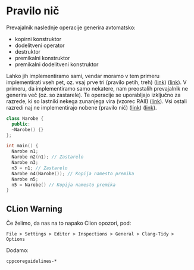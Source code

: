 # Pravilo nič

Prevajalnik naslednje operacije generira avtomatsko:
* kopirni konstruktor
* dodelitveni operator
* destruktor
* premikalni konstruktor
* premikalni dodelitveni konstruktor

Lahko jih implementiramo sami, vendar moramo v tem primeru implementirati vseh pet, oz. vsaj prve tri (pravilo petih, treh) ([link](https://en.cppreference.com/w/cpp/language/rule_of_three)) ([link](https://github.com/isocpp/CppCoreGuidelines/blob/master/CppCoreGuidelines.md#c21-if-you-define-or-delete-any-default-operation-define-or-delete-them-all)).
V primeru, da implementiramo samo nekatere, nam preostalih prevajalnik ne generira več (oz. so zastarele).
Te operacije se uporabljajo izključno za razrede, ki so lastniki nekega zunanjega vira (vzorec RAII) ([link](https://en.cppreference.com/w/cpp/language/raii)).
Vsi ostali razredi naj ne implementirajo nobene (pravilo nič) ([link](https://en.cppreference.com/w/cpp/language/rule_of_three#rule_of_zero)) ([link](https://github.com/isocpp/CppCoreGuidelines/blob/master/CppCoreGuidelines.md#Rc-zero)).

```cpp
class Narobe {
  public:
  ~Narobe() {}
};

int main() {
  Narobe n1;
  Narobe n2(n1); // Zastarelo
  Narobe n3;
  n3 = n1; // Zastarelo
  Narobe n4(Narobe()); // Kopija namesto premika
  Narobe n5;
  n5 = Narobe() // Kopija namesto premika
}
````

## CLion Warning

Če želimo, da nas na to napako Clion opozori, pod:

```
File > Settings > Editor > Inspections > General > Clang-Tidy > Options
```

Dodamo:
```
cppcoreguidelines-*
```
